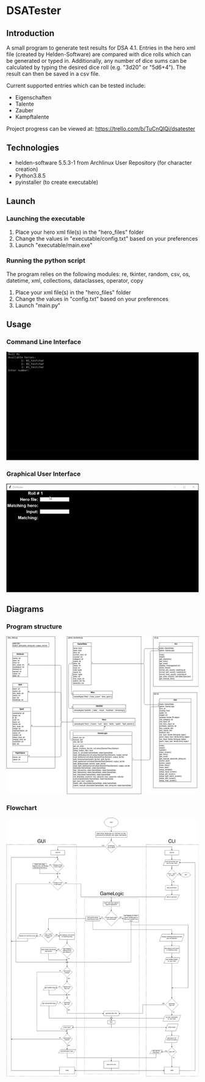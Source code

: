 # DSATester
## Introduction

A small program to generate test results for DSA 4.1. Entries in the hero xml file (created by Helden-Software) are compared with dice rolls which can be generated or typed in. 
Additionally, any number of dice sums can be calculated by typing the desired dice roll (e.g. "3d20" or "5d6+4"). The result can then be saved in a csv file.

Current supported entries which can be tested include:
* Eigenschaften
* Talente
* Zauber
* Kampftalente

Project progress can be viewed at: https://trello.com/b/TuCnQlQi/dsatester

## Technologies
* helden-software 5.5.3-1 from Archlinux User Repository (for character creation)
* Python3.8.5
* pyinstaller (to create executable)

## Launch
### Launching the executable
1. Place your hero xml file(s) in the "hero_files" folder
2. Change the values in "executable/config.txt" based on your preferences
3. Launch "executable/main.exe"

### Running the python script
The program relies on the following modules:
re, tkinter, random, csv, os, datetime, xml, collections, dataclasses, operator, copy

1. Place your xml file(s) in the "hero_files" folder
2. Change the values in "config.txt" based on your preferences
3. Launch "main.py"

## Usage
### Command Line Interface
![CLI version](./images/DSATester-cli-cut.gif)

### Graphical User Interface
![GUI version](./images/DSATester-gui-cut.gif)

## Diagrams
### Program structure
![Program structure](./images/structure.png)
### Flowchart
![Flowchart](./images/flowchart.png)
